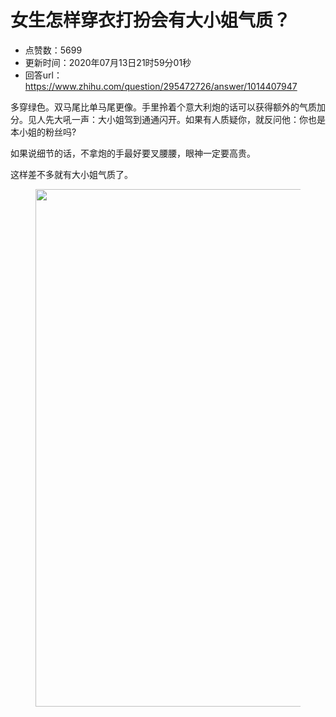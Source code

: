 # 女生怎样穿衣打扮会有大小姐气质？
- 点赞数：5699
- 更新时间：2020年07月13日21时59分01秒
- 回答url：https://www.zhihu.com/question/295472726/answer/1014407947
<body>
 <p data-pid="nIumK5hS">多穿绿色。双马尾比单马尾更像。手里拎着个意大利炮的话可以获得额外的气质加分。见人先大吼一声：大小姐驾到通通闪开。如果有人质疑你，就反问他：你也是本小姐的粉丝吗?</p>
 <p data-pid="fEbGMbfS">如果说细节的话，不拿炮的手最好要叉腰腰，眼神一定要高贵。</p>
 <p data-pid="phxASXWR">这样差不多就有大小姐气质了。</p>
 <figure data-size="normal">
  <img src="https://picx.zhimg.com/50/v2-c139bbc0cee800d8638cda4c6b945686_720w.jpg?source=1940ef5c" data-rawwidth="828" data-rawheight="893" data-size="normal" data-original-token="v2-c139bbc0cee800d8638cda4c6b945686" data-default-watermark-src="https://picx.zhimg.com/50/v2-3e60b873940fb3c010509cc19d4924fb_720w.jpg?source=1940ef5c" class="origin_image zh-lightbox-thumb" width="828" data-original="https://pic1.zhimg.com/v2-c139bbc0cee800d8638cda4c6b945686_r.jpg?source=1940ef5c">
 </figure>
 <p></p>
</body>